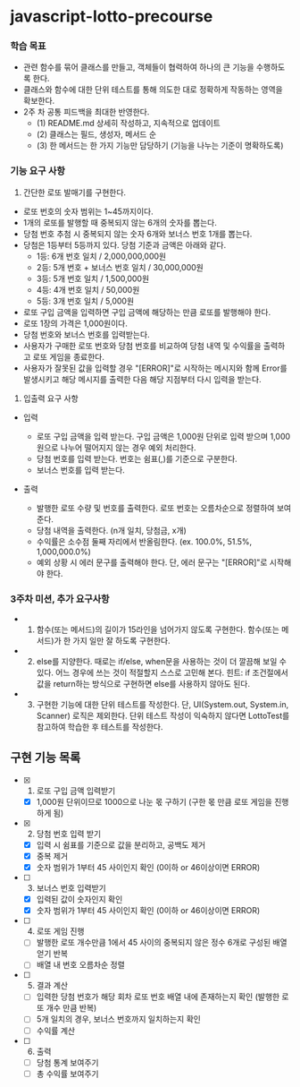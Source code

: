 # javascript-lotto-precourse

### 학습 목표

-   관련 함수를 묶어 클래스를 만들고, 객체들이 협력하여 하나의 큰 기능을 수행하도록 한다.
-   클래스와 함수에 대한 단위 테스트를 통해 의도한 대로 정확하게 작동하는 영역을 확보한다.
-   2주 차 공통 피드백을 최대한 반영한다.
    -   (1) README.md 상세히 작성하고, 지속적으로 업데이트
    -   (2) 클래스는 필드, 생성자, 메서드 순
    -   (3) 한 메서드는 한 가지 기능만 담당하기 (기능을 나누는 기준이 명확하도록)

### 기능 요구 사항

1. 간단한 로또 발매기를 구현한다.

-   로또 번호의 숫자 범위는 1~45까지이다.
-   1개의 로또를 발행할 때 중복되지 않는 6개의 숫자를 뽑는다.
-   당첨 번호 추첨 시 중복되지 않는 숫자 6개와 보너스 번호 1개를 뽑는다.
-   당첨은 1등부터 5등까지 있다. 당첨 기준과 금액은 아래와 같다.
    -   1등: 6개 번호 일치 / 2,000,000,000원
    -   2등: 5개 번호 + 보너스 번호 일치 / 30,000,000원
    -   3등: 5개 번호 일치 / 1,500,000원
    -   4등: 4개 번호 일치 / 50,000원
    -   5등: 3개 번호 일치 / 5,000원
-   로또 구입 금액을 입력하면 구입 금액에 해당하는 만큼 로또를 발행해야 한다.
-   로또 1장의 가격은 1,000원이다.
-   당첨 번호와 보너스 번호를 입력받는다.
-   사용자가 구매한 로또 번호와 당첨 번호를 비교하여 당첨 내역 및 수익률을 출력하고 로또 게임을 종료한다.
-   사용자가 잘못된 값을 입력할 경우 "[ERROR]"로 시작하는 메시지와 함께 Error를 발생시키고 해당 메시지를 출력한 다음 해당 지점부터 다시 입력을 받는다.

1. 입출력 요구 사항

-   입력

    -   로또 구입 금액을 입력 받는다. 구입 금액은 1,000원 단위로 입력 받으며 1,000원으로 나누어 떨어지지 않는 경우 예외 처리한다.
    -   당첨 번호를 입력 받는다. 번호는 쉼표(,)를 기준으로 구분한다.
    -   보너스 번호를 입력 받는다.

-   출력
    -   발행한 로또 수량 및 번호를 출력한다. 로또 번호는 오름차순으로 정렬하여 보여준다.
    -   당첨 내역을 출력한다. (n개 일치, 당첨금, x개)
    -   수익률은 소수점 둘째 자리에서 반올림한다. (ex. 100.0%, 51.5%, 1,000,000.0%)
    -   예외 상황 시 에러 문구를 출력해야 한다. 단, 에러 문구는 "[ERROR]"로 시작해야 한다.

### 3주차 미션, 추가 요구사항

-   1. 함수(또는 메서드)의 길이가 15라인을 넘어가지 않도록 구현한다. 함수(또는 메서드)가 한 가지 일만 잘 하도록 구현한다.
-   2. else를 지양한다. 때로는 if/else, when문을 사용하는 것이 더 깔끔해 보일 수 있다. 어느 경우에 쓰는 것이 적절할지 스스로 고민해 본다. 힌트: if 조건절에서 값을 return하는 방식으로 구현하면 else를 사용하지 않아도 된다.
-   3. 구현한 기능에 대한 단위 테스트를 작성한다. 단, UI(System.out, System.in, Scanner) 로직은 제외한다. 단위 테스트 작성이 익숙하지 않다면 LottoTest를 참고하여 학습한 후 테스트를 작성한다.

## 구현 기능 목록

-   [x] 1. 로또 구입 금액 입력받기

    -   [x] 1,000원 단위이므로 1000으로 나눈 몫 구하기 (구한 몫 만큼 로또 게임을 진행하게 됨)

-   [x] 2. 당첨 번호 입력 받기

    -   [x] 입력 시 쉼표를 기준으로 값을 분리하고, 공백도 제거
    -   [x] 중복 제거
    -   [x] 숫자 범위가 1부터 45 사이인지 확인 (0이하 or 46이상이면 ERROR)

-   [ ] 3. 보너스 번호 입력받기

    -   [x] 입력된 값이 숫자인지 확인
    -   [x] 숫자 범위가 1부터 45 사이인지 확인 (0이하 or 46이상이면 ERROR)

-   [ ] 4. 로또 게임 진행

    -   [ ] 발행한 로또 개수만큼 1에서 45 사이의 중복되지 않은 정수 6개로 구성된 배열 얻기 반복
    -   [ ] 배열 내 번호 오름차순 정렬

-   [ ] 5. 결과 계산

    -   [ ] 입력한 당첨 번호가 해당 회차 로또 번호 배열 내에 존재하는지 확인 (발행한 로또 개수 만큼 반복)
    -   [ ] 5개 일치의 경우, 보너스 번호까지 일치하는지 확인
    -   [ ] 수익률 계산

-   [ ] 6. 출력
    -   [ ] 당첨 통계 보여주기
    -   [ ] 총 수익률 보여주기
